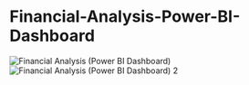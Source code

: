 # Financial-Analysis-Power-BI-Dashboard

![Financial Analysis (Power BI Dashboard)](https://github.com/user-attachments/assets/c1e72998-2a96-4b24-a026-ec0340f5bcc9)
![Financial Analysis (Power BI Dashboard) 2](https://github.com/user-attachments/assets/fe6f34d0-f95e-47cf-b19a-a88a51b28293)
